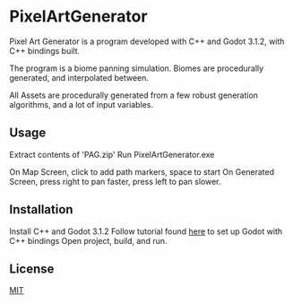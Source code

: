 # PixelArtGenerator

Pixel Art Generator is a program developed with C++ and Godot 3.1.2, with C++ bindings built. 

The program is a biome panning simulation. Biomes are procedurally generated, and interpolated between. 

All Assets are procedurally generated from a few robust generation algorithms, and a lot of input variables.

## Usage

Extract contents of 'PAG.zip'
Run PixelArtGenerator.exe

On Map Screen, click to add path markers, space to start
On Generated Screen, press right to pan faster, press left to pan slower.

## Installation

Install C++ and Godot 3.1.2
Follow tutorial found [here](https://docs.godotengine.org/en/3.1/tutorials/plugins/gdnative/gdnative-cpp-example.html) to set up Godot with C++ bindings
Open project, build, and run.

## License
[MIT](https://choosealicense.com/licenses/mit/)

